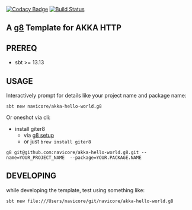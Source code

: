 [![Codacy Badge](https://api.codacy.com/project/badge/Grade/75e5084c417c4ef39946e893fe2c9129)](https://www.codacy.com/app/navicore/akka-hello-world.g8?utm_source=github.com&utm_medium=referral&utm_content=navicore/akka-hello-world.g8&utm_campaign=badger)
[![Build Status](https://travis-ci.org/navicore/akka-hello-world.g8.svg?branch=master)](https://travis-ci.org/navicore/akka-hello-world.g8)

A [g8] Template for AKKA HTTP
---

## PREREQ

  * sbt >= 13.13

## USAGE

Interactively prompt for details like your project name and package name:

```console
sbt new navicore/akka-hello-world.g8 
```

Or oneshot via cli:

  * install giter8
    * via [g8 setup]
    * or just `brew install giter8`

```console
g8 git@github.com:navicore/akka-hello-world.g8.git --name=YOUR_PROJECT_NAME  --package=YOUR.PACKAGE.NAME
```

[g8]: http://www.foundweekends.org/giter8/
[g8 setup]: http://www.foundweekends.org/giter8/setup.html 

## DEVELOPING

while developing the template, test using something like:

```console
sbt new file:///Users/navicore/git/navicore/akka-hello-world.g8
```
 